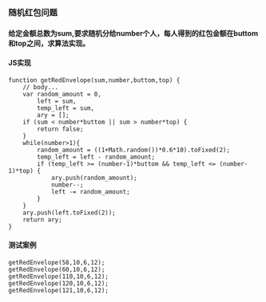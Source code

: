 ### **随机红包问题**
#### **给定金额总数为sum,要求随机分给number个人，每人得到的红包金额在buttom和top之间，求算法实现。**

#### **JS实现**

    function getRedEnvelope(sum,number,buttom,top) {
        // body...
        var random_amount = 0,
            left = sum,
            temp_left = sum,
            ary = [];
        if (sum < number*buttom || sum > number*top) {
            return false;
        }
        while(number>1){
            random_amount = ((1+Math.random())*0.6*10).toFixed(2);
            temp_left = left - random_amount;
            if (temp_left >= (number-1)*buttom && temp_left <= (number-1)*top) {
                ary.push(random_amount);
                number--;
                left -= random_amount;
            }
        }
        ary.push(left.toFixed(2));
        return ary;
    }

#### **测试案例**

    getRedEnvelope(58,10,6,12);
    getRedEnvelope(60,10,6,12);
    getRedEnvelope(110,10,6,12);
    getRedEnvelope(120,10,6,12);
    getRedEnvelope(121,10,6,12);